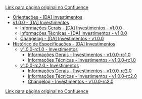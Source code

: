 [Link para página original no Confluence](https://openfinancebrasil.atlassian.net/wiki/spaces/OF/pages/17368743)

- [Orientações - \[DA\] Investimentos](../../../../../OF/Open%20Finance%20Brasil/Especifica%c3%a7%c3%b5es%20de%20APIs/Dados%20Abertos%20-%20DA/[DA]%20API%20-%20Investimentos/Orienta%c3%a7%c3%b5es%20-%20[DA]%20Investimentos)
- [v1.0.0 - \[DA\] Investimentos](../../../../../OF/Open%20Finance%20Brasil/Especifica%c3%a7%c3%b5es%20de%20APIs/Dados%20Abertos%20-%20DA/[DA]%20API%20-%20Investimentos/v1.0.0%20-%20[DA]%20Investimentos/index)
    - [Informações Gerais - \[DA\] Investimentos - v1.0.0](../../../../../OF/Open%20Finance%20Brasil/Especifica%c3%a7%c3%b5es%20de%20APIs/Dados%20Abertos%20-%20DA/[DA]%20API%20-%20Investimentos/v1.0.0%20-%20[DA]%20Investimentos/Informa%c3%a7%c3%b5es%20Gerais%20-%20[DA]%20Investimentos%20-%20v1.0.0)
    - [Informações Técnicas - \[DA\] Investimentos - v1.0.0](../../../../../OF/Open%20Finance%20Brasil/Especifica%c3%a7%c3%b5es%20de%20APIs/Dados%20Abertos%20-%20DA/[DA]%20API%20-%20Investimentos/v1.0.0%20-%20[DA]%20Investimentos/Informa%c3%a7%c3%b5es%20T%c3%a9cnicas%20-%20[DA]%20Investimentos%20-%20v1.0.0)
    - [Changelog - \[DA\] Investimentos - v1.0.0](../../../../../OF/Open%20Finance%20Brasil/Especifica%c3%a7%c3%b5es%20de%20APIs/Dados%20Abertos%20-%20DA/[DA]%20API%20-%20Investimentos/v1.0.0%20-%20[DA]%20Investimentos/Changelog%20-%20[DA]%20Investimentos%20-%20v1.0.0)
- [Histórico de Especificações - \[DA\] Investimentos](../../../../../OF/Open%20Finance%20Brasil/Especifica%c3%a7%c3%b5es%20de%20APIs/Dados%20Abertos%20-%20DA/[DA]%20API%20-%20Investimentos/Hist%c3%b3rico%20de%20Especifica%c3%a7%c3%b5es%20-%20[DA]%20Investimentos/index)
    - [v1.0.0-rc1.0 - Investimentos](../../../../../OF/Open%20Finance%20Brasil/Especifica%c3%a7%c3%b5es%20de%20APIs/Dados%20Abertos%20-%20DA/[DA]%20API%20-%20Investimentos/Hist%c3%b3rico%20de%20Especifica%c3%a7%c3%b5es%20-%20[DA]%20Investimentos/v1.0.0-rc1.0%20-%20Investimentos/index)
        - [Informações Gerais - Investimentos - v1.0.0-rc1.0](../../../../../OF/Open%20Finance%20Brasil/Especifica%c3%a7%c3%b5es%20de%20APIs/Dados%20Abertos%20-%20DA/[DA]%20API%20-%20Investimentos/Hist%c3%b3rico%20de%20Especifica%c3%a7%c3%b5es%20-%20[DA]%20Investimentos/v1.0.0-rc1.0%20-%20Investimentos/Informa%c3%a7%c3%b5es%20Gerais%20-%20Investimentos%20-%20v1.0.0-rc1.0)
        - [Informações Técnicas - Investimentos - v1.0.0-rc1.0](../../../../../OF/Open%20Finance%20Brasil/Especifica%c3%a7%c3%b5es%20de%20APIs/Dados%20Abertos%20-%20DA/[DA]%20API%20-%20Investimentos/Hist%c3%b3rico%20de%20Especifica%c3%a7%c3%b5es%20-%20[DA]%20Investimentos/v1.0.0-rc1.0%20-%20Investimentos/Informa%c3%a7%c3%b5es%20T%c3%a9cnicas%20-%20Investimentos%20-%20v1.0.0-rc1.0)
    - [v1.0.0-rc2.0 - Investimentos](../../../../../OF/Open%20Finance%20Brasil/Especifica%c3%a7%c3%b5es%20de%20APIs/Dados%20Abertos%20-%20DA/[DA]%20API%20-%20Investimentos/Hist%c3%b3rico%20de%20Especifica%c3%a7%c3%b5es%20-%20[DA]%20Investimentos/v1.0.0-rc2.0%20-%20Investimentos/index)
        - [Informações Gerais - Investimentos - v1.0.0-rc2.0](../../../../../OF/Open%20Finance%20Brasil/Especifica%c3%a7%c3%b5es%20de%20APIs/Dados%20Abertos%20-%20DA/[DA]%20API%20-%20Investimentos/Hist%c3%b3rico%20de%20Especifica%c3%a7%c3%b5es%20-%20[DA]%20Investimentos/v1.0.0-rc2.0%20-%20Investimentos/Informa%c3%a7%c3%b5es%20Gerais%20-%20Investimentos%20-%20v1.0.0-rc2.0)
        - [Informações Técnicas - Investimentos - v1.0.0-rc2.0](../../../../../OF/Open%20Finance%20Brasil/Especifica%c3%a7%c3%b5es%20de%20APIs/Dados%20Abertos%20-%20DA/[DA]%20API%20-%20Investimentos/Hist%c3%b3rico%20de%20Especifica%c3%a7%c3%b5es%20-%20[DA]%20Investimentos/v1.0.0-rc2.0%20-%20Investimentos/Informa%c3%a7%c3%b5es%20T%c3%a9cnicas%20-%20Investimentos%20-%20v1.0.0-rc2.0)
        - [Changelog - Investimentos - v1.0.0-rc2.0](../../../../../OF/Open%20Finance%20Brasil/Especifica%c3%a7%c3%b5es%20de%20APIs/Dados%20Abertos%20-%20DA/[DA]%20API%20-%20Investimentos/Hist%c3%b3rico%20de%20Especifica%c3%a7%c3%b5es%20-%20[DA]%20Investimentos/v1.0.0-rc2.0%20-%20Investimentos/Changelog%20-%20Investimentos%20-%20v1.0.0-rc2.0)

[Link para página original no Confluence](https://openfinancebrasil.atlassian.net/wiki/spaces/OF/pages/17368743)